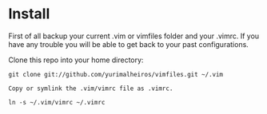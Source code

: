 # Install

First of all backup your current .vim or vimfiles folder and your .vimrc. If you have any trouble you will be able to get back to your past configurations.

Clone this repo into your home directory:

```
git clone git://github.com/yurimalheiros/vimfiles.git ~/.vim
```

```
Copy or symlink the .vim/vimrc file as .vimrc.
```

```
ln -s ~/.vim/vimrc ~/.vimrc
```


